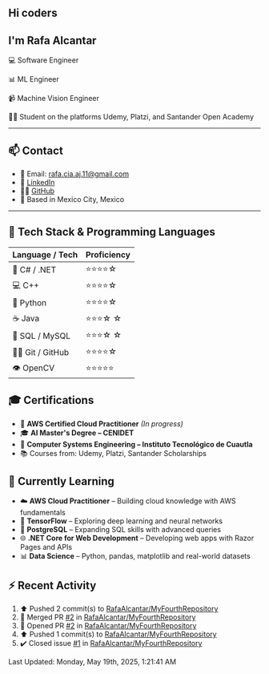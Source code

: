 ## Hi coders
## I'm Rafa Alcantar


💻 Software Engineer

📊 ML Engineer

📹 Machine Vision Engineer

👨‍💻 Student on the platforms Udemy, Platzi, and Santander Open Academy

---
## 📫 Contact

- 📧 Email: [rafa.cia.aj.11@gmail.com](mailto:rafa.cia.aj.11@gmail.com)  
- 💼 [LinkedIn](https://www.linkedin.com/in/rafael-alcantar-juarez/)  
- 🧑‍💻 [GitHub](https://github.com/RafaAlcantar)  
- 📍 Based in Mexico City, Mexico

---
## 🧰 Tech Stack & Programming Languages

| Language / Tech   |  Proficiency   |
|-------------------|----------------|
| 🎯 C# / .NET      | ⭐⭐⭐⭐☆   |
| 💻 C++            | ⭐⭐⭐⭐☆   |
| 🐍 Python         | ⭐⭐⭐⭐☆   |
| ☕ Java           | ⭐⭐⭐☆ ☆   |
| 💾 SQL / MySQL    | ⭐⭐⭐☆ ☆   |
| 🧑‍💻 Git / GitHub   | ⭐⭐⭐⭐☆   |
| 👁️ OpenCV         | ⭐⭐⭐⭐⭐  |


## 🎓 Certifications

- 📜 **AWS Certified Cloud Practitioner** *(In progress)*  
- 🎓 **AI Master's Degree – CENIDET**  
- 📘 **Computer Systems Engineering – Instituto Tecnológico de Cuautla**  
- 📚 Courses from: Udemy, Platzi, Santander Scholarships

## 🧪 Currently Learning

- ☁️ **AWS Cloud Practitioner** – Building cloud knowledge with AWS fundamentals  
- 🤖 **TensorFlow** – Exploring deep learning and neural networks  
- 🐘 **PostgreSQL** – Expanding SQL skills with advanced queries  
- 🌐 **.NET Core for Web Development** – Developing web apps with Razor Pages and APIs  
- 📊 **Data Science** – Python, pandas, matplotlib and real-world datasets

## :zap: Recent Activity
<!--RECENT_ACTIVITY:start-->
1. ⬆️ Pushed 2 commit(s) to [RafaAlcantar/MyFourthRepository](https://github.com/RafaAlcantar/MyFourthRepository)
2. 🎉 Merged PR [#2](https://github.com/RafaAlcantar/MyFourthRepository/pull/2) in [RafaAlcantar/MyFourthRepository](https://github.com/RafaAlcantar/MyFourthRepository)
3. 💪 Opened PR [#2](https://github.com/RafaAlcantar/MyFourthRepository/pull/2) in [RafaAlcantar/MyFourthRepository](https://github.com/RafaAlcantar/MyFourthRepository)
4. ⬆️ Pushed 1 commit(s) to [RafaAlcantar/MyFourthRepository](https://github.com/RafaAlcantar/MyFourthRepository)
5. ✔️ Closed issue [#1](https://github.com/RafaAlcantar/MyFourthRepository/issues/1) in [RafaAlcantar/MyFourthRepository](https://github.com/RafaAlcantar/MyFourthRepository)
<!--RECENT_ACTIVITY:end-->
<!--RECENT_ACTIVITY:last_update-->
Last Updated: Monday, May 19th, 2025, 1:21:41 AM
<!--RECENT_ACTIVITY:last_update_end-->

